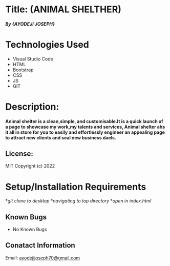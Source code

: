 # Title: (ANIMAL SHELTHER)
##### By {AYODEJI JOSEPH}
# Technologies Used
* Visual Studio Code
* HTML
* Bootstrap
* CSS 
* JS
* GIT
# Description:
#### Animal shelter is a clean,simple, and customisable.It is a quick launch of a page to showcase my work,my talents and services, Animal shelter ahs it all in store for you to easily and effortlessly engineer an appealing page to attract new clients and seal new business daels.
## License:
MIT Copyright (c) 2022
# Setup/Installation Requirements 

*_git clone to desktop_
*_navigating to top directory_
*_open in index.html_
## Known Bugs 
* No Known Bugs

## Conatact Information
Email: ayodejijoseph70@gmail.com
